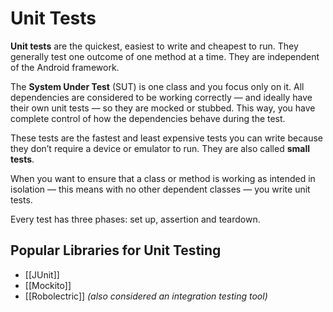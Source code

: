 # Unit Tests

**Unit tests** are the quickest, easiest to write and cheapest to run. They generally test one outcome of one method at a time. They are independent of the Android framework.

The **System Under Test** (SUT) is one class and you focus only on it. All dependencies are considered to be working correctly — and ideally have their own unit tests — so they are mocked or stubbed. This way, you have complete control of how the dependencies behave during the test.

These tests are the fastest and least expensive tests you can write because they don’t require a device or emulator to run. They are also called **small tests**. 

When you want to ensure that a class or method is working as intended in isolation — this means with no other dependent classes — you write unit tests.

Every test has three phases: set up, assertion and teardown.


## Popular Libraries for Unit Testing
- [[JUnit]]
- [[Mockito]]
- [[Robolectric]] _(also considered an integration testing tool)_